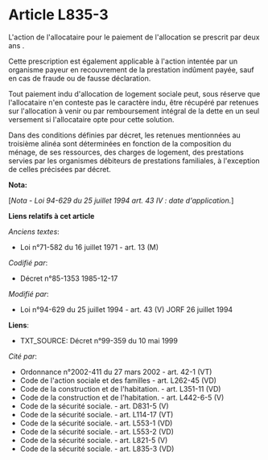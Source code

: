 # Article L835-3

L'action de l'allocataire pour le paiement de l'allocation se prescrit par deux ans     . 

Cette prescription est également applicable à l'action intentée par un organisme payeur en recouvrement de la prestation
indûment payée, sauf en cas de fraude ou de fausse déclaration. 

Tout paiement indu d'allocation de logement sociale peut, sous réserve que l'allocataire n'en conteste pas le caractère indu,
être récupéré par retenues sur l'allocation à venir ou par remboursement intégral de la dette en un seul versement si
l'allocataire opte pour cette solution. 

Dans des conditions définies par décret, les retenues mentionnées au troisième alinéa sont déterminées en fonction de la
composition du ménage, de ses ressources, des charges de logement, des prestations servies par les organismes débiteurs de
prestations familiales, à l'exception de celles précisées par décret.

**Nota:**

[*Nota - Loi 94-629 du 25 juillet 1994 art. 43 IV : date d'application.*]

**Liens relatifs à cet article**

_Anciens textes_:

  - Loi n°71-582 du 16 juillet 1971 - art. 13 (M)

_Codifié par_:

  - Décret n°85-1353 1985-12-17

_Modifié par_:

  - Loi n°94-629 du 25 juillet 1994 - art. 43 (V) JORF 26 juillet 1994

**Liens**:

  - TXT_SOURCE: Décret n°99-359 du 10 mai 1999

_Cité par_:

  - Ordonnance n°2002-411 du 27 mars 2002 - art. 42-1 (VT)
  - Code de l'action sociale et des familles - art. L262-45 (VD)
  - Code de la construction et de l'habitation. - art. L351-11 (VD)
  - Code de la construction et de l'habitation. - art. L442-6-5 (V)
  - Code de la sécurité sociale. - art. D831-5 (V)
  - Code de la sécurité sociale. - art. L114-17 (VT)
  - Code de la sécurité sociale. - art. L553-1 (VD)
  - Code de la sécurité sociale. - art. L553-2 (VD)
  - Code de la sécurité sociale. - art. L821-5 (V)
  - Code de la sécurité sociale. - art. L835-3 (VD)
